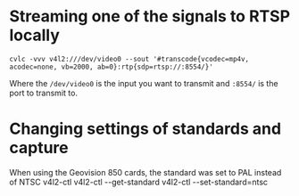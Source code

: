 # Streaming one of the signals to RTSP locally
    cvlc -vvv v4l2:///dev/video0 --sout '#transcode{vcodec=mp4v, acodec=none, vb=2000, ab=0}:rtp{sdp=rtsp://:8554/}'

Where the `/dev/video0` is the input you want to transmit and `:8554/` is the port to transmit to.

# Changing settings of standards and capture

When using the Geovision 850 cards, the standard was set to PAL instead of NTSC
    v4l2-ctl
    v4l2-ctl --get-standard
    v4l2-ctl --set-standard=ntsc